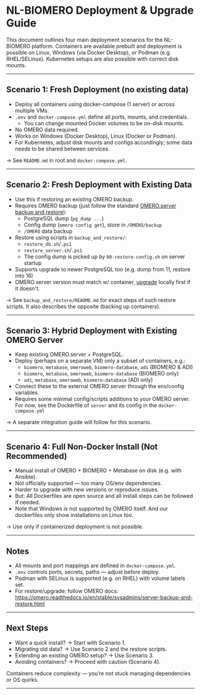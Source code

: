 # NL-BIOMERO Deployment & Upgrade Guide

This document outlines four main deployment scenarios for the NL-BIOMERO platform.
Containers are available prebuilt and deployment is possible on Linux, Windows (via Docker Desktop), or Podman (e.g. RHEL/SELinux). Kubernetes setups are also possible with correct disk mounts.

---

## Scenario 1: Fresh Deployment (no existing data)

- Deploy all containers using docker-compose (1 server) or across multiple VMs.
- `.env` and `docker-compose.yml` define all ports, mounts, and credentials.
    - You can change mounted Docker volumes to be on-disk mounts.
- No OMERO data required.
- Works on Windows (Docker Desktop), Linux (Docker or Podman).
- For Kubernetes, adjust disk mounts and configs accordingly; some data needs to be shared between services.

→ See `README.md` in root and `docker-compose.yml`.

---

## Scenario 2: Fresh Deployment with Existing Data

- Use this if restoring an existing OMERO backup.
- Requires OMERO backup (just follow the standard [OMERO.server backup and restore](https://omero.readthedocs.io/en/stable/sysadmins/server-backup-and-restore.html#backing-up-omero)):
  - PostgreSQL dump (`pg_dump ...`)
  - Config dump (`omero config get`), store in `/OMERO/backup`
  - `/OMERO` data backup
- Restore using scripts in `backup_and_restore/`:
  - `restore_db.sh`/`.ps1`
  - `restore_server.sh`/`.ps1`
  - The config dump is picked up by `00-restore-config.sh` on server startup
- Supports upgrade to newer PostgreSQL too (e.g. dump from 11, restore into 16)
- OMERO.server version must match w/ container, [upgrade](https://omero.readthedocs.io/en/stable/sysadmins/index.html#upgrading) locally first if it doesn't.

→ See `backup_and_restore/README.md` for exact steps of such restore scripts.
It also describes the opposite (backing up containers).

---

## Scenario 3: Hybrid Deployment with Existing OMERO Server

- Keep existing OMERO.server + PostgreSQL.
- Deploy (perhaps on a separate VM) only a subset of containers, e.g.:
  - `biomero`, `metabase`, `omeroweb`, `biomero-database`, `adi` (BIOMERO & ADI)
  - `biomero`, `metabase`, `omeroweb`, `biomero-database` (BIOMERO only)
  - `adi`, `metabase`, `omeroweb`, `biomero-database`  (ADI only)
- Connect these to the external OMERO server through the env/config variables.
- Requires some minimal config/scripts additions to your OMERO server. For now, see the Dockerfile of `server` and its config in the `docker-compose.yml` 

→ A separate integration guide will follow for this scenario.

---

## Scenario 4: Full Non-Docker Install (Not Recommended)

- Manual install of OMERO + BIOMERO + Metabase on disk (e.g. with Ansible).
- Not officially supported — too many OS/env dependencies.
- Harder to upgrade with new versions or reproduce issues.
- But: All Dockerfiles are open source and all install steps can be followed if needed.
- Note that Windows is not supported by OMERO itself. And our dockerfiles only show installations on Linux too.

→ Use only if containerized deployment is not possible.

---

## Notes

- All mounts and port mappings are defined in `docker-compose.yml`.
- `.env` controls ports, secrets, paths — adjust before deploy.
- Podman with SELinux is supported (e.g. on RHEL) with volume labels set.
- For restore/upgrade: follow OMERO docs: https://omero.readthedocs.io/en/stable/sysadmins/server-backup-and-restore.html

---

## Next Steps

- Want a quick install? → Start with Scenario 1.
- Migrating old data? → Use Scenario 2 and the restore scripts.
- Extending an existing OMERO setup? → Use Scenario 3.
- Avoiding containers? → Proceed with caution (Scenario 4).

Containers reduce complexity — you’re not stuck managing dependencies or OS quirks.

---
